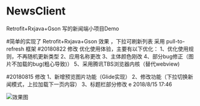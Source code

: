 # NewsClient
Retrofit+Rxjava+Gson 写的新闻端小项目Demo

#简单的实现了 Retrofit+Rxjava+Gson 效果 ，下拉可刷新列表 采用 pull-to-refresh 框架
#20180822 修改
优化使用体验，主要有以下优化：
1、优化使用规则，不再随机更新类型
2、应用名称更改
3、主体颜色刚改
4、部分bug修正（图片不加载的bug(粗心导致)）
5、采用腾讯TBS浏览器内核（替代webview)



#20180815 修改
1、新增预览图片功能（Glide实现）
2、修改功能（下拉切换新闻模式，上拉加载下一页内容） 
3、标题栏部分修改 e 2018/8/15 17:46

![效果图](https://github.com/mapeifan/NewsClient/blob/master/app/src/main/res/效果图.png)
